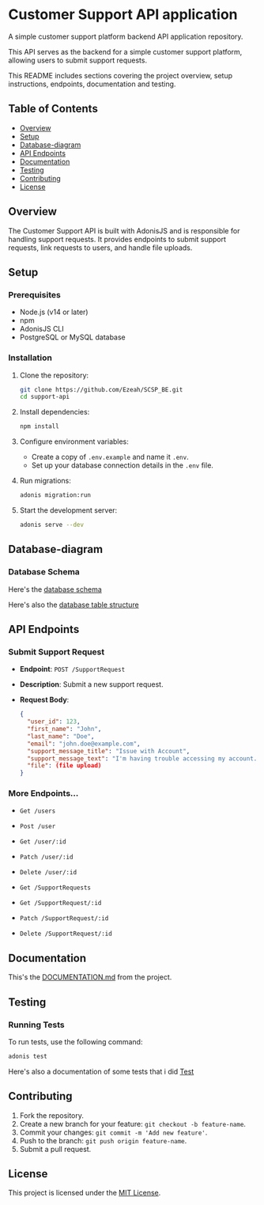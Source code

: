 # Customer Support API application
A simple customer support platform backend API application repository.

This API serves as the backend for a simple customer support platform, allowing users to submit support requests.

This README includes sections covering the project overview, setup instructions, endpoints, documentation and testing.

## Table of Contents

- [Overview](#overview)
- [Setup](#setup)
- [Database-diagram](#database-diagram)
- [API Endpoints](#api-endpoints)
- [Documentation](#documentation)
- [Testing](#testing)
- [Contributing](#contributing)
- [License](#license)

## Overview

The Customer Support API is built with AdonisJS and is responsible for handling support requests. It provides endpoints to submit support requests, link requests to users, and handle file uploads.

## Setup

### Prerequisites

- Node.js (v14 or later)
- npm
- AdonisJS CLI
- PostgreSQL or MySQL database

### Installation

1. Clone the repository:

    ```bash
    git clone https://github.com/Ezeah/SCSP_BE.git
    cd support-api
    ```

2. Install dependencies:

    ```bash
    npm install
    ```

3. Configure environment variables:

    - Create a copy of `.env.example` and name it `.env`.
    - Set up your database connection details in the `.env` file.

4. Run migrations:

    ```bash
    adonis migration:run
    ```

5. Start the development server:

    ```bash
    adonis serve --dev
    ```

## Database-diagram

### Database Schema

Here's  the [database schema](https://dbdiagram.io/d/SCSP_DB-6580b57556d8064ca043ac1c)

Here's also the [database table structure](https://dbdocs.io/ezeahnnamdi/SCSP_Schema)

## API Endpoints

### Submit Support Request

- **Endpoint**: `POST /SupportRequest`
- **Description**: Submit a new support request.
- **Request Body**:

    ```json
    {
      "user_id": 123,
      "first_name": "John",
      "last_name": "Doe",
      "email": "john.doe@example.com",
      "support_message_title": "Issue with Account",
      "support_message_text": "I'm having trouble accessing my account.",
      "file": (file upload)
    }
    ```

### More Endpoints...

- `Get /users` 
- `Post /user`
- `Get /user/:id`
- `Patch /user/:id`
- `Delete /user/:id`

- `Get /SupportRequests`
- `Get /SupportRequest/:id`
- `Patch /SupportRequest/:id`
- `Delete /SupportRequest/:id`

## Documentation

This's the [DOCUMENTATION.md](DOCUMENTATION.md) from the project.

## Testing

### Running Tests

To run tests, use the following command:

```bash
adonis test
```

Here's also a documentation of some tests that i did [Test](Test) 

## Contributing

1. Fork the repository.
2. Create a new branch for your feature: `git checkout -b feature-name`.
3. Commit your changes: `git commit -m 'Add new feature'`.
4. Push to the branch: `git push origin feature-name`.
5. Submit a pull request.

## License

This project is licensed under the [MIT License](LICENSE).
```